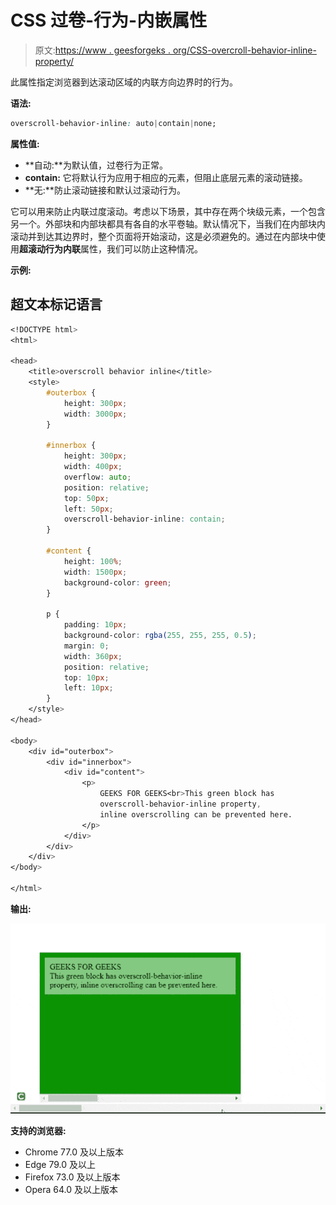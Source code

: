 # CSS 过卷-行为-内嵌属性

> 原文:[https://www . geesforgeks . org/CSS-overcroll-behavior-inline-property/](https://www.geeksforgeeks.org/css-overscroll-behavior-inline-property/)

此属性指定浏览器到达滚动区域的内联方向边界时的行为。

**语法:**

```css
overscroll-behavior-inline: auto|contain|none;
```

**属性值:**

*   **自动:**为默认值，过卷行为正常。
*   **contain:** 它将默认行为应用于相应的元素，但阻止底层元素的滚动链接。
*   **无:**防止滚动链接和默认过滚动行为。

它可以用来防止内联过度滚动。考虑以下场景，其中存在两个块级元素，一个包含另一个。外部块和内部块都具有各自的水平卷轴。默认情况下，当我们在内部块内滚动并到达其边界时，整个页面将开始滚动，这是必须避免的。通过在内部块中使用**超滚动行为内联**属性，我们可以防止这种情况。

**示例:**

## 超文本标记语言

```css
<!DOCTYPE html>
<html>

<head>
    <title>overscroll behavior inline</title>
    <style>
        #outerbox {
            height: 300px;
            width: 3000px;
        }

        #innerbox {
            height: 300px;
            width: 400px;
            overflow: auto;
            position: relative;
            top: 50px;
            left: 50px;
            overscroll-behavior-inline: contain;
        }

        #content {
            height: 100%;
            width: 1500px;
            background-color: green;
        }

        p {
            padding: 10px;
            background-color: rgba(255, 255, 255, 0.5);
            margin: 0;
            width: 360px;
            position: relative;
            top: 10px;
            left: 10px;
        }
    </style>
</head>

<body>
    <div id="outerbox">
        <div id="innerbox">
            <div id="content">
                <p>
                    GEEKS FOR GEEKS<br>This green block has 
                    overscroll-behavior-inline property,
                    inline overscrolling can be prevented here.
                </p>
            </div>
        </div>
    </div>
</body>

</html>
```

**输出:**

![](img/62848cc87a05a2b6ef5f0ec65b31b09a.png)

**支持的浏览器:**

*   Chrome 77.0 及以上版本
*   Edge 79.0 及以上
*   Firefox 73.0 及以上版本
*   Opera 64.0 及以上版本